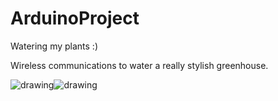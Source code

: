 # ArduinoProject
Watering my plants :)


Wireless communications to water a really stylish greenhouse. 

<img src="https://i.imgur.com/9pNXYYB.png" alt="drawing" /><img src="https://i.imgur.com/ylOi3lA.png" alt="drawing" />
